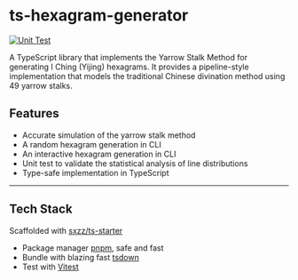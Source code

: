 # ts-hexagram-generator

[![Unit Test](https://github.com/limjiechao/ts-hexagram-generator/actions/workflows/unit-test.yml/badge.svg)](https://github.com/limjiechao/ts-hexagram-generator/actions/workflows/unit-test.yml)

A TypeScript library that implements the Yarrow Stalk Method for generating I Ching (Yijing) hexagrams. It provides a pipeline-style implementation that models the traditional Chinese divination method using 49 yarrow stalks.

## Features

- Accurate simulation of the yarrow stalk method
- A random hexagram generation in CLI
- An interactive hexagram generation in CLI
- Unit test to validate the statistical analysis of line distributions
- Type-safe implementation in TypeScript

---

## Tech Stack

Scaffolded with [sxzz/ts-starter](https://github.com/sxzz/ts-starter)

- Package manager [pnpm](https://pnpm.js.org/), safe and fast
- Bundle with blazing fast [tsdown](https://github.com/sxzz/tsdown)
- Test with [Vitest](https://vitest.dev)
